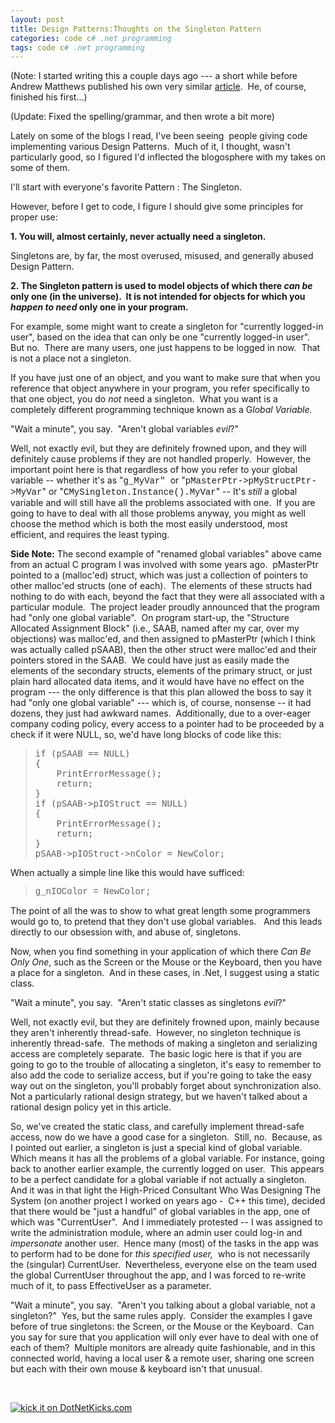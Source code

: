 ```yaml
---
layout: post
title: Design Patterns:Thoughts on the Singleton Pattern
categories: code c# .net programming
tags: code c# .net programming
---
```


  <p>(Note: I started writing this a couple days ago --- a short while before Andrew Matthews published his own very similar <a href="http://aabs.wordpress.com/2007/03/08/singleton-%e2%80%93-the-most-overused-pattern/">article</a>.  He, of course, finished his first...)</p> <p>(Update: Fixed the spelling/grammar, and then wrote a bit more)</p> <p>Lately on some of the blogs I read, I've been seeing  people giving code implementing various Design Patterns.  Much of it, I thought, wasn't particularly good, so I figured I'd inflected the blogosphere with my takes on some of them.</p> <p>I'll start with everyone's favorite Pattern : The Singleton.</p> <p>However, before I get to code, I figure I should give some principles for proper use:</p> <p><strong>1. You will, almost certainly, never actually need a singleton.</strong></p> <p>Singletons are, by far, the most overused, misused, and generally abused Design Pattern.  </p> <p><strong>2. The Singleton pattern is used to model objects of which there <em>can be</em> only one (in the universe).  It is not intended for objects for which you <em>happen to need</em> only one in your program.</strong></p> <p>For example, some might want to create a singleton for "currently logged-in user", based on the idea that can only be one "currently logged-in user".  But no.  There are many users, one just happens to be logged in now.  That is not a place not a singleton.</p> <p>If you have just one of an object, and you want to make sure that when you reference that object anywhere in your program, you refer specifically to that one object, you do <em>not</em> need a singleton.  What you want is a completely different programming technique known as a G<em>lobal Variable.</em>  </p> <p>"Wait a minute", you say.  "Aren't global variables <em>evil</em>?"</p> <p>Well, not exactly evil, but they are definitely frowned upon, and they will definitely cause problems if they are not handled properly.  However, the important point here is that regardless of how you refer to your global variable -- whether it's as "<font face="Courier New">g_MyVar"</font>  or "<font face="Courier New">pMasterPtr-&gt;pMyStructPtr-&gt;MyVar</font>" or "<font face="Courier New">CMySingleton.Instance().MyVar</font>" -- It's <em>still </em>a global variable and will still have all the problems associated with one.  If you are going to have to deal with all those problems anyway, you might as well choose the method which is both the most easily understood, most efficient, and requires the least typing.</p> <p><strong>Side Note:</strong> The second example of "renamed global variables" above came from an actual C program I was involved with some years ago.  pMasterPtr pointed to a (malloc'ed) struct, which was just a collection of pointers to other malloc'ed structs (one of each).  The elements of these structs had nothing to do with each, beyond the fact that they were all associated with a particular module.  The project leader proudly announced that the program had "only one global variable".  On program start-up, the "Structure Allocated Assignment Block" (i.e., SAAB, named after my car, over my objections) was malloc'ed, and then assigned to pMasterPtr (which I think was actually called pSAAB), then the other struct were malloc'ed and their pointers stored in the SAAB.  We could have just as easily made the elements of the secondary structs, elements of the primary struct, or just plain hard allocated data items, and it would have have no effect on the program --- the only difference is that this plan allowed the boss to say it had "only one global variable" --- which is, of course, nonsense -- it had dozens, they just had awkward names.  Additionally, due to a over-eager company coding policy, every access to a pointer had to be proceeded by a check if it were NULL, so, we'd have long blocks of code like this:</p> <blockquote><pre class="code"><span>if</span> (pSAAB == NULL)
{
    PrintErrorMessage();
    <span>return</span>;
}
<span>if</span> (pSAAB-&gt;pIOStruct == NULL)
{
    PrintErrorMessage();
    <span>return</span>;
}
pSAAB-&gt;pIOStruct-&gt;nColor = NewColor;</pre></blockquote><a href="http://11011.net/software/vspaste"></a>
<p>When actually a simple line like this would have sufficed:</p>
<blockquote>
<p><font face="Courier New">g_nIOColor = NewColor;</font></p></blockquote>
<p>The point of all the was to show to what great length some programmers would go to, to pretend that they don't use global variables.   And this leads directly to our obsession with, and abuse of, singletons.</p>
<p>Now, when you find something in your application of which there <em>Can Be Only One</em>, such as the Screen or the Mouse or the Keyboard, then you have a place for a singleton.  And in these cases, in .Net, I suggest using a static class.</p>
<p>"Wait a minute", you say.  "Aren't static classes as singletons <em>evil</em>?"</p>
<p>Well, not exactly evil, but they are definitely frowned upon, mainly because they aren't inherently thread-safe.  However, no singleton technique is inherently thread-safe.  The methods of making a singleton and serializing access are completely separate.  The basic logic here is that if you are going to go to the trouble of allocating a singleton, it's easy to remember to also add the code to serialize access, but if you're going to take the easy way out on the singleton, you'll probably forget about synchronization also.  Not a particularly rational design strategy, but we haven't talked about a rational design policy yet in this article.</p>
<p>So, we've created the static class, and carefully implement thread-safe access, now do we have a good case for a singleton.  Still, no.  Because, as I pointed out earlier, a singleton is just a special kind of global variable.  Which means it has all the problems of a global variable. For instance, going back to another earlier example, the currently logged on user.  This appears to be a perfect candidate for a global variable if not actually a singleton.  And it was in that light the High-Priced Consultant Who Was Designing The System (on another project I worked on years ago -  C++ this time), decided that there would be "just a handful" of global variables in the app, one of which was "CurrentUser".  And I immediately protested -- I was assigned to write the administration module, where an admin user could log-in and <em>impersonate </em>another user.  Hence many (most) of the tasks in the app was to perform had to be done for <em>this specified user,</em>  who is not necessarily the (singular) CurrentUser.  Nevertheless, everyone else on the team used the global CurrentUser throughout the app, and I was forced to re-write much of it, to pass EffectiveUser as a parameter.</p>
<p>"Wait a minute", you say.  "Aren't you talking about a global variable, not a singleton?"  Yes, but the same rules apply.  Consider the examples I gave before of true singletons: the Screen, or the Mouse or the Keyboard.  Can you say for sure that you application will only ever have to deal with one of each of them?  Multiple monitors are already quite fashionable, and in this connected world, having a local user &amp; a remote user, sharing one screen but each with their own mouse &amp; keyboard isn't that unusual.</p>
<p> </p><a href="http://www.dotnetkicks.com/kick/?url=http://honestillusion.com/blogs/blog_0/archive/2007/03/13/design-patterns-thoughts-on-the-singleton-pattern.aspx"><img alt="kick it on DotNetKicks.com" src="http://www.dotnetkicks.com/Services/Images/KickItImageGenerator.ashx?url=http://honestillusion.com/blogs/blog_0/archive/2007/03/13/design-patterns-thoughts-on-the-singleton-pattern.aspx" border="0" /></a>